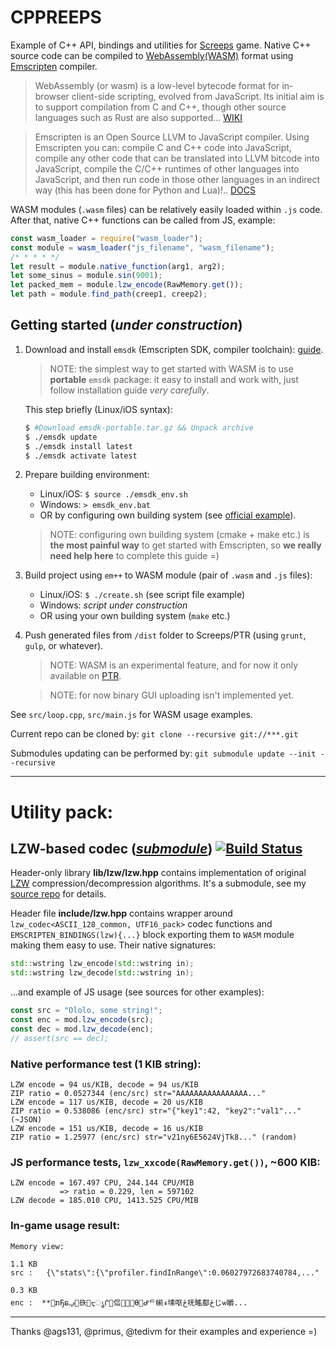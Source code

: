 # CPPREEPS

Example of C++ API, bindings and utilities for [Screeps](https://screeps.com/) game. Native C++ source code can be compiled to [WebAssembly(WASM)](http://webassembly.org/) format using [Emscripten](http://kripken.github.io/emscripten-site/docs/api_reference/bind.h.html) compiler.

> WebAssembly (or wasm) is a low-level bytecode format for in-browser client-side scripting, evolved from JavaScript. Its initial aim is to support compilation from C and C++, though other source languages such as Rust are also supported... [WIKI](https://en.wikipedia.org/wiki/WebAssembly)

> Emscripten is an Open Source LLVM to JavaScript compiler. Using Emscripten you can: compile C and C++ code into JavaScript, compile any other code that can be translated into LLVM bitcode into JavaScript, compile the C/C++ runtimes of other languages into JavaScript, and then run code in those other languages in an indirect way (this has been done for Python and Lua)!.. [DOCS](http://kripken.github.io/emscripten-site/docs/introducing_emscripten/about_emscripten.html)

WASM modules (`.wasm` files) can be relatively easily loaded within `.js` code. After that, native C++ functions can be called from JS, example:

```javascript
const wasm_loader = require("wasm_loader");
const module = wasm_loader("js_filename", "wasm_filename");
/* * * * */
let result = module.native_function(arg1, arg2);
let some_sinus = module.sin(9001);
let packed_mem = module.lzw_encode(RawMemory.get());
let path = module.find_path(creep1, creep2);
```

## Getting started (_under construction_)

1. Download and install `emsdk` (Emscripten SDK, compiler toolchain): [guide](http://kripken.github.io/emscripten-site/docs/getting_started/downloads.html).
    
    > NOTE: the simplest way to get started with WASM is to use **portable** `emsdk` package: it easy to install and work with, just follow installation guide *very carefully*.
    
    This step briefly (Linux/iOS syntax):
    
    ```bash
    $ #Download emsdk-portable.tar.gz && Unpack archive
    $ ./emsdk update
    $ ./emsdk install latest
    $ ./emsdk activate latest
    ```
    
2. Prepare building environment:
    * Linux/iOS: `$ source ./emsdk_env.sh`
    * Windows: `> emsdk_env.bat`
    * OR by configuring own building system (see [official example](https://kripken.github.io/emscripten-site/docs/compiling/Building-Projects.html)).
    
    > NOTE: configuring own building system (cmake + make etc.) is **the most painful way** to get started with Emscripten, so **we really need help here** to complete this guide =)
    
3. Build project using `em++` to WASM module (pair of `.wasm` and `.js` files):
    * Linux/iOS: `$ ./create.sh` (see script file example)
    * Windows: _script under construction_
    * OR using your own building system (`make` etc.)
    
4. Push generated files from `/dist` folder to Screeps/PTR (using `grunt`, `gulp`, or whatever).
    
    > NOTE: WASM is an experimental feature, and for now it only available on [PTR](http://docs.screeps.com/ptr.html).
    
    > NOTE: for now binary GUI uploading isn't implemented yet.

See `src/loop.cpp`, `src/main.js` for WASM usage examples.

Current repo can be cloned by: `git clone --recursive git://***.git`

Submodules updating can be performed by: `git submodule update --init --recursive`

***

# Utility pack:

## LZW-based codec (_[submodule](https://github.com/Mototroller/ax.lzw)_) [![Build Status](https://travis-ci.org/Mototroller/ax.lzw.svg?branch=master)](https://travis-ci.org/Mototroller/ax.lzw)
Header-only library **lib/lzw/lzw.hpp** contains implementation of original [LZW](https://en.wikipedia.org/wiki/Lempel%E2%80%93Ziv%E2%80%93Welch) compression/decompression algorithms. It's a submodule, see my [source repo](https://github.com/Mototroller/ax.lzw) for details.

Header file **include/lzw.hpp** contains wrapper around `lzw_codec<ASCII_128_common, UTF16_pack>` codec functions and `EMSCRIPTEN_BINDINGS(lzw){...}` block exporting them to `WASM` module making them easy to use. Their native signatures:

```cpp
std::wstring lzw_encode(std::wstring in);
std::wstring lzw_decode(std::wstring in);
```

...and example of JS usage (see sources for other examples):

```javascript
const src = "Ololo, some string!";
const enc = mod.lzw_encode(src);
const dec = mod.lzw_decode(enc);
// assert(src == dec);
```


### Native performance test (1 KIB string):

```
LZW encode = 94 us/KIB, decode = 94 us/KIB
ZIP ratio = 0.0527344 (enc/src) str="AAAAAAAAAAAAAAAA..."
LZW encode = 117 us/KIB, decode = 20 us/KIB
ZIP ratio = 0.538086 (enc/src) str="{"key1":42, "key2":"val1"..." (~JSON)
LZW encode = 151 us/KIB, decode = 16 us/KIB
ZIP ratio = 1.25977 (enc/src) str="v21ny6E5624VjTk8..." (random)
```

### JS performance tests, `lzw_xxcode(RawMemory.get())`, ~600 KIB:

```
LZW encode = 167.497 CPU, 244.144 CPU/MIB
           => ratio = 0.229, len = 597102
LZW decode = 185.010 CPU, 1413.525 CPU/MIB
```

### In-game usage result:

```
Memory view:

1.1 KB
src :   {\"stats\":{\"profiler.findInRange\":0.06027972683740784,..."

0.3 KB
enc :  **࢛ກҔຣ࢓ݡ䂠๣ᢏൃᒌ๣㑎෤⒄෢Ѳ෣ᒇᄃ㡐ء塐݁呕ځ呒ۡ䁘݁䣌ځじѡ䂃...
```


***

Thanks @ags131, @primus, @tedivm for their examples and experience =)